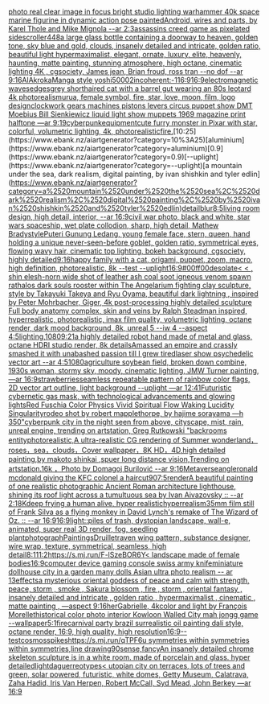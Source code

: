 [photo real clear image  in focus bright studio lighting warhammer 40k space marine figurine in dynamic action pose painted](https://www.ebank.nz/aiartgenerator?category=photo%2520real%2520clear%2520image%2520%2520in%2520focus%2520bright%2520studio%2520lighting%2520warhammer%252040k%2520space%2520marine%2520figurine%2520in%2520dynamic%2520action%2520pose%2520painted)[Android, wires and parts, by Karel Thole and Mike Mignola --ar 2:3](https://www.ebank.nz/aiartgenerator?category=Android%2C%2520wires%2520and%2520parts%2C%2520by%2520Karel%2520Thole%2520and%2520Mike%2520Mignola%2520--ar%25202%3A3)[assassins creed game as pixelated sidescroller](https://www.ebank.nz/aiartgenerator?category=assassins%2520creed%2520game%2520as%2520pixelated%2520sidescroller)[448](https://www.ebank.nz/aiartgenerator?category=448)[a large glass bottle containing a doorway to heaven, golden tone, sky blue and gold, clouds, insanely detailed and intricate, golden ratio, beautiful light hypermaximalist, elegant, ornate, luxury, elite, heavenly, haunting, matte painting, stunning atmosphere, high octane, cinematic lighting 4K , cgsociety, James jean, Brian froud, ross tran  --no dof  --ar 9:16](https://www.ebank.nz/aiartgenerator?category=a%2520large%2520glass%2520bottle%2520containing%2520a%2520doorway%2520to%2520heaven%2C%2520golden%2520tone%2C%2520sky%2520blue%2520and%2520gold%2C%2520clouds%2C%2520insanely%2520detailed%2520and%2520intricate%2C%2520golden%2520ratio%2C%2520beautiful%2520light%2520hypermaximalist%2C%2520elegant%2C%2520ornate%2C%2520luxury%2C%2520elite%2C%2520heavenly%2C%2520haunting%2C%2520matte%2520painting%2C%2520stunning%2520atmosphere%2C%2520high%2520octane%2C%2520cinematic%2520lighting%25204K%2520%2C%2520cgsociety%2C%2520James%2520jean%2C%2520Brian%2520froud%2C%2520ross%2520tran%2520%2520--no%2520dof%2520%2520--ar%25209%3A16)[AlAkroka](https://www.ebank.nz/aiartgenerator?category=AlAkroka)[Manga style yoshi](https://www.ebank.nz/aiartgenerator?category=Manga%2520style%2520yoshi)[5000](https://www.ebank.nz/aiartgenerator?category=5000)[2](https://www.ebank.nz/aiartgenerator?category=2)[incoherent:-1](https://www.ebank.nz/aiartgenerator?category=incoherent%3A-1)[16:9](https://www.ebank.nz/aiartgenerator?category=16%3A9)[16:9](https://www.ebank.nz/aiartgenerator?category=16%3A9)[electromagnetic waves](https://www.ebank.nz/aiartgenerator?category=electromagnetic%2520waves)[edges](https://www.ebank.nz/aiartgenerator?category=edges)[grey shorthaired cat with a barrel gut wearing an 80s leotard 4k photorealism](https://www.ebank.nz/aiartgenerator?category=grey%2520shorthaired%2520cat%2520with%2520a%2520barrel%2520gut%2520wearing%2520an%252080s%2520leotard%25204k%2520photorealism)[urua, female symbol, fire, star, love, moon, film, logo design](https://www.ebank.nz/aiartgenerator?category=urua%2C%2520female%2520symbol%2C%2520fire%2C%2520star%2C%2520love%2C%2520moon%2C%2520film%2C%2520logo%2520design)[clockwork gears machines pistons levers circus puppet show DMT  Moebius Bill Sienkiewicz liquid light show muppets 1969 magazine print halftone —ar 9:19](https://www.ebank.nz/aiartgenerator?category=clockwork%2520gears%2520machines%2520pistons%2520levers%2520circus%2520puppet%2520show%2520DMT%2520%2520Moebius%2520Bill%2520Sienkiewicz%2520liquid%2520light%2520show%2520muppets%25201969%2520magazine%2520print%2520halftone%2520%E2%80%94ar%25209%3A19)[cyberpunk](https://www.ebank.nz/aiartgenerator?category=cyberpunk)[equipment](https://www.ebank.nz/aiartgenerator?category=equipment)[cute furry monster in Pixar with star, colorful, volumetric lighting, 4k, photorealistic](https://www.ebank.nz/aiartgenerator?category=cute%2520furry%2520monster%2520in%2520Pixar%2520with%2520star%2C%2520colorful%2C%2520volumetric%2520lighting%2C%25204k%2C%2520photorealistic)[fire.](https://www.ebank.nz/aiartgenerator?category=fire.)[10:25](https://www.ebank.nz/aiartgenerator?category=10%3A25)[aluminium](https://www.ebank.nz/aiartgenerator?category=aluminium)[0.9](https://www.ebank.nz/aiartgenerator?category=0.9)[--uplight](https://www.ebank.nz/aiartgenerator?category=--uplight)[a mountain under the sea, dark realism, digital painting, by ivan shishkin and tyler edlin](https://www.ebank.nz/aiartgenerator?category=a%2520mountain%2520under%2520the%2520sea%2C%2520dark%2520realism%2C%2520digital%2520painting%2C%2520by%2520ivan%2520shishkin%2520and%2520tyler%2520edlin)[detail](https://www.ebank.nz/aiartgenerator?category=detail)[blur](https://www.ebank.nz/aiartgenerator?category=blur)[8:5](https://www.ebank.nz/aiartgenerator?category=8%3A5)[living room design, high detail, interior, --ar 16:9](https://www.ebank.nz/aiartgenerator?category=living%2520room%2520design%2C%2520high%2520detail%2C%2520interior%2C%2520--ar%252016%3A9)[civil war photo, black and white, star wars spaceship, wet plate collodion, sharp, high detail, Mathew Brady](https://www.ebank.nz/aiartgenerator?category=civil%2520war%2520photo%2C%2520black%2520and%2520white%2C%2520star%2520wars%2520spaceship%2C%2520wet%2520plate%2520collodion%2C%2520sharp%2C%2520high%2520detail%2C%2520Mathew%2520Brady)[style](https://www.ebank.nz/aiartgenerator?category=style)[Puteri Gunung Ledang, young female face, stern, queen, hand holding a unique never-seen-before goblet, golden ratio, symmetrical eyes, flowing wavy hair, cinematic top lighting, bokeh background, cgsociety, highly detailed](https://www.ebank.nz/aiartgenerator?category=Puteri%2520Gunung%2520Ledang%2C%2520young%2520female%2520face%2C%2520stern%2C%2520queen%2C%2520hand%2520holding%2520a%2520unique%2520never-seen-before%2520goblet%2C%2520golden%2520ratio%2C%2520symmetrical%2520eyes%2C%2520flowing%2520wavy%2520hair%2C%2520cinematic%2520top%2520lighting%2C%2520bokeh%2520background%2C%2520cgsociety%2C%2520highly%2520detailed)[9:16](https://www.ebank.nz/aiartgenerator?category=9%3A16)[happy family with a cat, origami, puppet, zoom, macro, high definition, photorealistic, 8k --test --uplight](https://www.ebank.nz/aiartgenerator?category=happy%2520family%2520with%2520a%2520cat%2C%2520origami%2C%2520puppet%2C%2520zoom%2C%2520macro%2C%2520high%2520definition%2C%2520photorealistic%2C%25208k%2520--test%2520--uplight)[16:9](https://www.ebank.nz/aiartgenerator?category=16%3A9)[#00ff00](https://www.ebank.nz/aiartgenerator?category=%2300ff00)[desolate](https://www.ebank.nz/aiartgenerator?category=desolate)[< < , shin elesh-norn wide shot of leather ash coal soot igneous venom spawn rathalos dark souls rooster within The Angelarium fighting clay sculpture, style by Takayuki Takeya and Ryu Oyama, beautiful dark lightning , inspired by Peter Mohrbacher, Giger, 4k post-processing highly detailed sculpture Full body anatomy complex, skin and veins by Ralph Steadman inspired, hyperrealistic, photorealistic, imax film quality, volumetric lighting, octane render, dark mood background, 8k, unreal 5 --iw 4 --aspect 4:5](https://www.ebank.nz/aiartgenerator?category=%3C%2520%3C%2520%2C%2520shin%2520elesh-norn%2520wide%2520shot%2520of%2520leather%2520ash%2520coal%2520soot%2520igneous%2520venom%2520spawn%2520rathalos%2520dark%2520souls%2520rooster%2520within%2520The%2520Angelarium%2520fighting%2520clay%2520sculpture%2C%2520style%2520by%2520Takayuki%2520Takeya%2520and%2520Ryu%2520Oyama%2C%2520beautiful%2520dark%2520lightning%2520%2C%2520inspired%2520by%2520Peter%2520Mohrbacher%2C%2520Giger%2C%25204k%2520post-processing%2520highly%2520detailed%2520sculpture%2520Full%2520body%2520anatomy%2520complex%2C%2520skin%2520and%2520veins%2520by%2520Ralph%2520Steadman%2520inspired%2C%2520hyperrealistic%2C%2520photorealistic%2C%2520imax%2520film%2520quality%2C%2520volumetric%2520lighting%2C%2520octane%2520render%2C%2520dark%2520mood%2520background%2C%25208k%2C%2520unreal%25205%2520--iw%25204%2520--aspect%25204%3A5)[lighting,](https://www.ebank.nz/aiartgenerator?category=lighting%2C)[1080](https://www.ebank.nz/aiartgenerator?category=1080)[9:21](https://www.ebank.nz/aiartgenerator?category=9%3A21)[a highly detailed robot hand made of metal and glass, octane HDRI studio render, 8k details](https://www.ebank.nz/aiartgenerator?category=a%2520highly%2520detailed%2520robot%2520hand%2520made%2520of%2520metal%2520and%2520glass%2C%2520octane%2520HDRI%2520studio%2520render%2C%25208k%2520details)[Amassed an empire and crassly smashed it with unabashed passion till I grew tired](https://www.ebank.nz/aiartgenerator?category=Amassed%2520an%2520empire%2520and%2520crassly%2520smashed%2520it%2520with%2520unabashed%2520passion%2520till%2520I%2520grew%2520tired)[laser show psychedelic vector art --ar 4:5](https://www.ebank.nz/aiartgenerator?category=laser%2520show%2520psychedelic%2520vector%2520art%2520--ar%25204%3A5)[1080](https://www.ebank.nz/aiartgenerator?category=1080)[agriculture soybean field, broken down combine, 1930s woman, stormy sky, moody, cinematic lighting, JMW Turner painting, —ar 16:9](https://www.ebank.nz/aiartgenerator?category=agriculture%2520soybean%2520field%2C%2520broken%2520down%2520combine%2C%25201930s%2520woman%2C%2520stormy%2520sky%2C%2520moody%2C%2520cinematic%2520lighting%2C%2520JMW%2520Turner%2520painting%2C%2520%E2%80%94ar%252016%3A9)[strawberries](https://www.ebank.nz/aiartgenerator?category=strawberries)[seamless repeatable pattern of rainbow color flags, 2D vector art outline, light background --uplight —ar 12:41](https://www.ebank.nz/aiartgenerator?category=seamless%2520repeatable%2520pattern%2520of%2520rainbow%2520color%2520flags%2C%25202D%2520vector%2520art%2520outline%2C%2520light%2520background%2520--uplight%2520%E2%80%94ar%252012%3A41)[Futuristic cybernetic gas mask, with technological advancements and glowing lights](https://www.ebank.nz/aiartgenerator?category=Futuristic%2520cybernetic%2520gas%2520mask%2C%2520with%2520technological%2520advancements%2520and%2520glowing%2520lights)[Red Fuschia Color Physics Vivid Spiritual Flow Waking Lucidity Singularity](https://www.ebank.nz/aiartgenerator?category=Red%2520Fuschia%2520Color%2520Physics%2520Vivid%2520Spiritual%2520Flow%2520Waking%2520Lucidity%2520Singularity)[rodeo shot by robert mapplethorpe, by hajime sorayama —h 350](https://www.ebank.nz/aiartgenerator?category=rodeo%2520shot%2520by%2520robert%2520mapplethorpe%2C%2520by%2520hajime%2520sorayama%2520%E2%80%94h%2520350)["cyberpunk city in the night seen from above, cityscape, mist, rain, unreal engine, trending on artstation, Greg Rutkowski "](https://www.ebank.nz/aiartgenerator?category=%22cyberpunk%2520city%2520in%2520the%2520night%2520seen%2520from%2520above%2C%2520cityscape%2C%2520mist%2C%2520rain%2C%2520unreal%2520engine%2C%2520trending%2520on%2520artstation%2C%2520Greg%2520Rutkowski%2520%22)[backrooms entity](https://www.ebank.nz/aiartgenerator?category=backrooms%2520entity)[photorealistic,A ultra-realistic CG rendering of Summer wonderland，roses，sea，clouds，Cover wallpaper，8K HD，4D,high detailed painting,by makoto shinkai ,spuer long distance vision,Trending on artstation.16k ，Photo by Domagoj Burilović --ar 9:16](https://www.ebank.nz/aiartgenerator?category=photorealistic%2CA%2520ultra-realistic%2520CG%2520rendering%2520of%2520Summer%2520wonderland%EF%BC%8Croses%EF%BC%8Csea%EF%BC%8Cclouds%EF%BC%8CCover%2520wallpaper%EF%BC%8C8K%2520HD%EF%BC%8C4D%2Chigh%2520detailed%2520painting%2Cby%2520makoto%2520shinkai%2520%2Cspuer%2520long%2520distance%2520vision%2CTrending%2520on%2520artstation.16k%2520%EF%BC%8CPhoto%2520by%2520Domagoj%2520Burilovi%C4%87%2520--ar%25209%3A16)[Metaverse](https://www.ebank.nz/aiartgenerator?category=Metaverse)[angle](https://www.ebank.nz/aiartgenerator?category=angle)[ronald mcdonald giving the KFC colonel a haircut](https://www.ebank.nz/aiartgenerator?category=ronald%2520mcdonald%2520giving%2520the%2520KFC%2520colonel%2520a%2520haircut)[90](https://www.ebank.nz/aiartgenerator?category=90)[7:5](https://www.ebank.nz/aiartgenerator?category=7%3A5)[render](https://www.ebank.nz/aiartgenerator?category=render)[A beautiful painting of one realistic photographic Ancient Roman architecture lighthouse, shining its roof light across a tumultuous sea by Ivan Aivazovsky :: --ar 2:1](https://www.ebank.nz/aiartgenerator?category=A%2520beautiful%2520painting%2520of%2520one%2520realistic%2520photographic%2520Ancient%2520Roman%2520architecture%2520lighthouse%2C%2520shining%2520its%2520roof%2520light%2520across%2520a%2520tumultuous%2520sea%2520by%2520Ivan%2520Aivazovsky%2520%3A%3A%2520--ar%25202%3A1)[8K](https://www.ebank.nz/aiartgenerator?category=8K)[deep frying a human alive, hyper realistic](https://www.ebank.nz/aiartgenerator?category=deep%2520frying%2520a%2520human%2520alive%2C%2520hyper%2520realistic)[hyperrealism](https://www.ebank.nz/aiartgenerator?category=hyperrealism)[35mm film still of Frank Silva as a flying monkey in David Lynch's remake of The Wizard of Oz. :: --ar 16:9](https://www.ebank.nz/aiartgenerator?category=35mm%2520film%2520still%2520of%2520Frank%2520Silva%2520as%2520a%2520flying%2520monkey%2520in%2520David%2520Lynch%27s%2520remake%2520of%2520The%2520Wizard%2520of%2520Oz.%2520%3A%3A%2520--ar%252016%3A9)[16:9](https://www.ebank.nz/aiartgenerator?category=16%3A9)[light::](https://www.ebank.nz/aiartgenerator?category=light%3A%3A)[piles of trash, dystopian landscape, wall-e, animated, super real 3D render, fog, seedling plant](https://www.ebank.nz/aiartgenerator?category=piles%2520of%2520trash%2C%2520dystopian%2520landscape%2C%2520wall-e%2C%2520animated%2C%2520super%2520real%25203D%2520render%2C%2520fog%2C%2520seedling%2520plant)[photograph](https://www.ebank.nz/aiartgenerator?category=photograph)[Paintings](https://www.ebank.nz/aiartgenerator?category=Paintings)[Druillet](https://www.ebank.nz/aiartgenerator?category=Druillet)[raven wing pattern, substance designer, wire wrap, texture, symmetrical, seamless, high detail](https://www.ebank.nz/aiartgenerator?category=raven%2520wing%2520pattern%2C%2520substance%2520designer%2C%2520wire%2520wrap%2C%2520texture%2C%2520symmetrical%2C%2520seamless%2C%2520high%2520detail)[8:11](https://www.ebank.nz/aiartgenerator?category=8%3A11)[1:2](https://www.ebank.nz/aiartgenerator?category=1%3A2)[<https://s.mj.run/F-lSzeBOR6Y>](https://www.ebank.nz/aiartgenerator?category=%3Chttps%3A//s.mj.run/F-lSzeBOR6Y%3E)[< landscape made of female bodies](https://www.ebank.nz/aiartgenerator?category=%3C%2520landscape%2520made%2520of%2520female%2520bodies)[16:9](https://www.ebank.nz/aiartgenerator?category=16%3A9)[computer device gaming console swiss army knife](https://www.ebank.nz/aiartgenerator?category=computer%2520device%2520gaming%2520console%2520swiss%2520army%2520knife)[miniature dollhouse city in a garden many dolls Asian ultra photo realism -- ar 13](https://www.ebank.nz/aiartgenerator?category=miniature%2520dollhouse%2520city%2520in%2520a%2520garden%2520many%2520dolls%2520Asian%2520ultra%2520photo%2520realism%2520--%2520ar%252013)[effects](https://www.ebank.nz/aiartgenerator?category=effects)[a mysterious oriental goddess of peace and calm with strength, peace, storm , smoke , Sakura blossom , fire , storm ,  oriental fantasy ,  insanely detailed and intricate , golden ratio , hypermaximalist , cinematic , matte painting , —aspect 9:16](https://www.ebank.nz/aiartgenerator?category=a%2520mysterious%2520oriental%2520goddess%2520of%2520peace%2520and%2520calm%2520with%2520strength%2C%2520peace%2C%2520storm%2520%2C%2520smoke%2520%2C%2520Sakura%2520blossom%2520%2C%2520fire%2520%2C%2520storm%2520%2C%2520%2520oriental%2520fantasy%2520%2C%2520%2520insanely%2520detailed%2520and%2520intricate%2520%2C%2520golden%2520ratio%2520%2C%2520hypermaximalist%2520%2C%2520cinematic%2520%2C%2520matte%2520painting%2520%2C%2520%E2%80%94aspect%25209%3A16)[her](https://www.ebank.nz/aiartgenerator?category=her)[Gabrielle, 4k](https://www.ebank.nz/aiartgenerator?category=Gabrielle%2C%25204k)[color and light by François Morellet](https://www.ebank.nz/aiartgenerator?category=color%2520and%2520light%2520by%2520Fran%C3%A7ois%2520Morellet)[historical color photo interior Kowloon Walled City mah jongg game --wallpaper](https://www.ebank.nz/aiartgenerator?category=historical%2520color%2520photo%2520interior%2520Kowloon%2520Walled%2520City%2520mah%2520jongg%2520game%2520--wallpaper)[5:1](https://www.ebank.nz/aiartgenerator?category=5%3A1)[fire](https://www.ebank.nz/aiartgenerator?category=fire)[carnival party brazil surrealistic oil painting dalí style, octane render, 16:9, high quality, high resolution](https://www.ebank.nz/aiartgenerator?category=carnival%2520party%2520brazil%2520surrealistic%2520oil%2520painting%2520dal%C3%AD%2520style%2C%2520octane%2520render%2C%252016%3A9%2C%2520high%2520quality%2C%2520high%2520resolution)[16:9](https://www.ebank.nz/aiartgenerator?category=16%3A9)[--test](https://www.ebank.nz/aiartgenerator?category=--test)[cosmos](https://www.ebank.nz/aiartgenerator?category=cosmos)[spikes](https://www.ebank.nz/aiartgenerator?category=spikes)[https://s.mj.run/qTPF6u  symmetries within symmetries within symmetries,line drawing](https://www.ebank.nz/aiartgenerator?category=https%3A//s.mj.run/qTPF6u%2520%2520symmetries%2520within%2520symmetries%2520within%2520symmetries%2Cline%2520drawing)[90](https://www.ebank.nz/aiartgenerator?category=90)[sense,fancy](https://www.ebank.nz/aiartgenerator?category=sense%2Cfancy)[An insanely detailed chrome skeleton sculpture is in a white room.  made of porcelain and  glass. hyper detailed](https://www.ebank.nz/aiartgenerator?category=An%2520insanely%2520detailed%2520chrome%2520skeleton%2520sculpture%2520is%2520in%2520a%2520white%2520room.%2520%2520made%2520of%2520porcelain%2520and%2520%2520glass.%2520hyper%2520detailed)[light](https://www.ebank.nz/aiartgenerator?category=light)[daguerreotypes](https://www.ebank.nz/aiartgenerator?category=daguerreotypes)[< utopian city on terraces, lots of trees and green, solar powered, futuristic, white domes, Getty Museum, Calatrava, Zaha Hadid, Iris Van Herpen, Robert McCall, Syd Mead, John Berkey —ar 16:9](https://www.ebank.nz/aiartgenerator?category=%3C%2520utopian%2520city%2520on%2520terraces%2C%2520lots%2520of%2520trees%2520and%2520green%2C%2520solar%2520powered%2C%2520futuristic%2C%2520white%2520domes%2C%2520Getty%2520Museum%2C%2520Calatrava%2C%2520Zaha%2520Hadid%2C%2520Iris%2520Van%2520Herpen%2C%2520Robert%2520McCall%2C%2520Syd%2520Mead%2C%2520John%2520Berkey%2520%E2%80%94ar%252016%3A9)